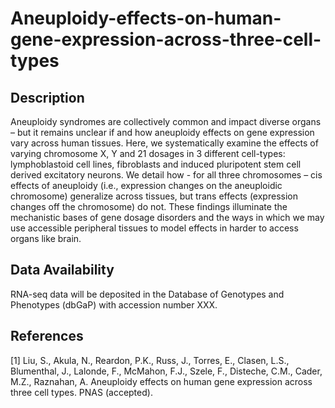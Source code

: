 # Aneuploidy-effects-on-human-gene-expression-across-three-cell-types
## Description

Aneuploidy syndromes are collectively common and impact diverse organs – but it remains unclear if and how aneuploidy effects on gene expression vary across human tissues. Here, we systematically examine the effects of varying chromosome X, Y and 21 dosages in 3 different cell-types: lymphoblastoid cell lines, fibroblasts and induced pluripotent stem cell derived excitatory neurons. We detail how - for all three chromosomes – cis effects of aneuploidy (i.e., expression changes on the aneuploidic chromosome) generalize across tissues, but trans effects (expression changes off the chromosome) do not. These findings illuminate the mechanistic bases of gene dosage disorders and the ways in which we may use accessible peripheral tissues to model effects in harder to access organs like brain.

## Data Availability
RNA-seq data will be deposited in the Database of Genotypes and Phenotypes (dbGaP) with accession number XXX.

## References
<a id="1">[1]</a> 
Liu, S., Akula, N., Reardon, P.K., Russ, J., Torres, E., Clasen, L.S., Blumenthal, J., Lalonde, F., McMahon, F.J., Szele, F., Disteche, C.M., Cader, M.Z., Raznahan, A. 
Aneuploidy effects on human gene expression across three cell types. 
PNAS (accepted).

